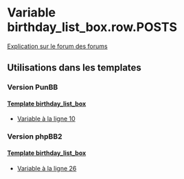 # Variable birthday_list_box.row.POSTS
[Explication sur le forum des forums](http://forum.forumactif.com/t294113-listing-des-variables#birthday_list_box.row.POSTS)

## Utilisations dans les templates

### Version PunBB

#### [Template birthday_list_box](punbb/birthday_list_box.md)
* [Variable à la ligne 10](../punbb/birthday_list_box.tpl#L10)

### Version phpBB2

#### [Template birthday_list_box](subsilver/birthday_list_box.md)
* [Variable à la ligne 26](../subsilver/birthday_list_box.tpl#L26)